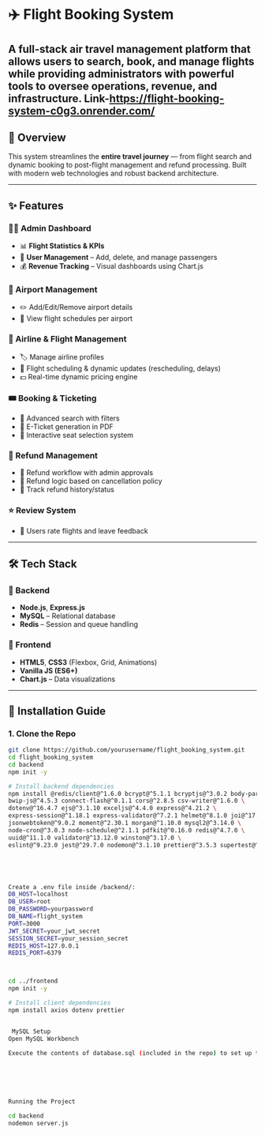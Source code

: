 # ✈️ Flight Booking System

A **full-stack air travel management platform** that allows users to search, book, and manage flights while providing administrators with powerful tools to oversee operations, revenue, and infrastructure.
Link-https://flight-booking-system-c0g3.onrender.com/
---

## 📌 Overview

This system streamlines the **entire travel journey** — from flight search and dynamic booking to post-flight management and refund processing. Built with modern web technologies and robust backend architecture.

---

## ✨ Features

### 🧑‍💼 Admin Dashboard
- 📊 **Flight Statistics & KPIs**
- 👥 **User Management** – Add, delete, and manage passengers
- 💰 **Revenue Tracking** – Visual dashboards using Chart.js

### 🛫 Airport Management
- ✏️ Add/Edit/Remove airport details
- 📆 View flight schedules per airport

### 🏢 Airline & Flight Management
- 🏷️ Manage airline profiles
- 📅 Flight scheduling & dynamic updates (rescheduling, delays)
- 💵 Real-time dynamic pricing engine

### 🎟️ Booking & Ticketing
- 🔎 Advanced search with filters
- 🧾 E-Ticket generation in PDF
- 💺 Interactive seat selection system

### 💸 Refund Management
- 🔁 Refund workflow with admin approvals
- 🧮 Refund logic based on cancellation policy
- 🧾 Track refund history/status

### ⭐ Review System
- 🌟 Users rate flights and leave feedback

---

## 🛠️ Tech Stack

### 🔧 Backend
- **Node.js**, **Express.js**
- **MySQL** – Relational database
- **Redis** – Session and queue handling

### 🎨 Frontend
- **HTML5**, **CSS3** (Flexbox, Grid, Animations)
- **Vanilla JS (ES6+)**
- **Chart.js** – Data visualizations

---

## 🚀 Installation Guide

### 1. Clone the Repo

```bash
git clone https://github.com/yourusername/flight_booking_system.git
cd flight_booking_system
cd backend
npm init -y

# Install backend dependencies
npm install @redis/client@^1.6.0 bcrypt@^5.1.1 bcryptjs@^3.0.2 body-parser@^1.20.3 \
bwip-js@^4.5.3 connect-flash@^0.1.1 cors@^2.8.5 csv-writer@^1.6.0 \
dotenv@^16.4.7 ejs@^3.1.10 exceljs@^4.4.0 express@^4.21.2 \
express-session@^1.18.1 express-validator@^7.2.1 helmet@^8.1.0 joi@^17.13.3 \
jsonwebtoken@^9.0.2 moment@^2.30.1 morgan@^1.10.0 mysql2@^3.14.0 \
node-cron@^3.0.3 node-schedule@^2.1.1 pdfkit@^0.16.0 redis@^4.7.0 \
uuid@^11.1.0 validator@^13.12.0 winston@^3.17.0 \
eslint@^9.23.0 jest@^29.7.0 nodemon@^3.1.10 prettier@^3.5.3 supertest@^7.1.0





Create a .env file inside /backend/:
DB_HOST=localhost
DB_USER=root
DB_PASSWORD=yourpassword
DB_NAME=flight_system
PORT=3000
JWT_SECRET=your_jwt_secret
SESSION_SECRET=your_session_secret
REDIS_HOST=127.0.0.1
REDIS_PORT=6379



cd ../frontend
npm init -y

# Install client dependencies
npm install axios dotenv prettier


 MySQL Setup
Open MySQL Workbench

Execute the contents of database.sql (included in the repo) to set up the required schema and seed data.






Running the Project

cd backend
nodemon server.js


